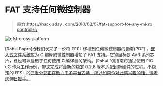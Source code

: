 # FAT 支持任何微控制器

> 原文:[https://hack aday . com/2010/02/07/fat-support-for-any-micro controller/](https://hackaday.com/2010/02/07/fat-support-for-any-microcontroller/)

![](../Images/7ca9dbe43fafae4a9e98ee00cfd4a76c.png "efsl-cross-platform")

[Rahul Sapre]给我们发来了一份将 EFSL 移植到任何微控制器的指南(PDF) 。[嵌入式文件系统库](http://efsl.be/)为 C 编译的微控制器增加了 FAT 支持。它的目标是 AVR 系列芯片，但也可以适用于任何使用 C 编译器的架构。[Rahul 的]指南将通过使用 PIC uC 作为工作示例，带您完成将最新的稳定 0.2.8 版本适配到新硬件的过程。不稳定的 EFSL 的[开发分部正在致力于多平台支持，所以如果你对此感兴趣的话，请考虑伸出援手。](http://sourceforge.net/projects/efsl/)